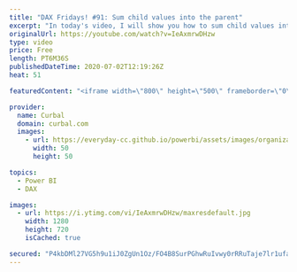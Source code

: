 ```yaml
---
title: "DAX Fridays! #91: Sum child values into the parent"
excerpt: "In today's video, I will show you how to sum child values into the parent when you are dealing with hierarchies in Power BI.  This video is based on an example shown in the previous DAX Fridays! video, so I recommend you to watch that first: https://www.youtube.com/watch?v=e8OWQ7Xl3m0  Happy holidays!"
originalUrl: https://youtube.com/watch?v=IeAxmrwDHzw
type: video
price: Free
length: PT6M36S
publishedDateTime: 2020-07-02T12:19:26Z
heat: 51

featuredContent: "<iframe width=\"800\" height=\"500\" frameborder=\"0\" src=\"https://www.youtube.com/embed/IeAxmrwDHzw\" allow=\"accelerometer; autoplay; encrypted-media; gyroscope; picture-in-picture\" allowfullscreen></iframe>"

provider:
  name: Curbal
  domain: curbal.com
  images:
    - url: https://everyday-cc.github.io/powerbi/assets/images/organizations/curbal.com-50x50.jpg
      width: 50
      height: 50

topics:
  - Power BI
  - DAX

images:
  - url: https://i.ytimg.com/vi/IeAxmrwDHzw/maxresdefault.jpg
    width: 1280
    height: 720
    isCached: true

secured: "P4kbDMl27VG5h9u1iJ0ZgUn1Oz/FO4B8SurPGhwRuIvwy0rRRuTaje7lr1ufaCxYaZcOSzgLBa05qRk3/CNBIKFSYkgl933JzsPslXeg3Rvb7LYdyArI+HGhGKWgA34MFgzIY2Ht0mPvZWRUV9GHmGMIHrCsxS0k4iAmLwE449gq7cgeAwoDS6e+kJqu8EJ3BM0eVTLHd/TpoNHWyPOyV3XOi509Q++E065vRFK0y9UqPkv+8vlArvPc2fbnAF7/BWZ9y1F3xrncAgV4nVhPmyWVBbarUtk2unBXdj1hEif5evBONlsEJNvjtiwBGlWDO0M+CWJriXTlhcFJFt+5/zhWuTwfu7zpI/ZW+fH94DskOnEETaH7LppjYV14ESY3X0Vm7FKQGTXzlHJcHy3PyMNfeAoIkqLj97LQcELTmDM=;lSue/zlix5qfJGoo4sYE1w=="
---
```


